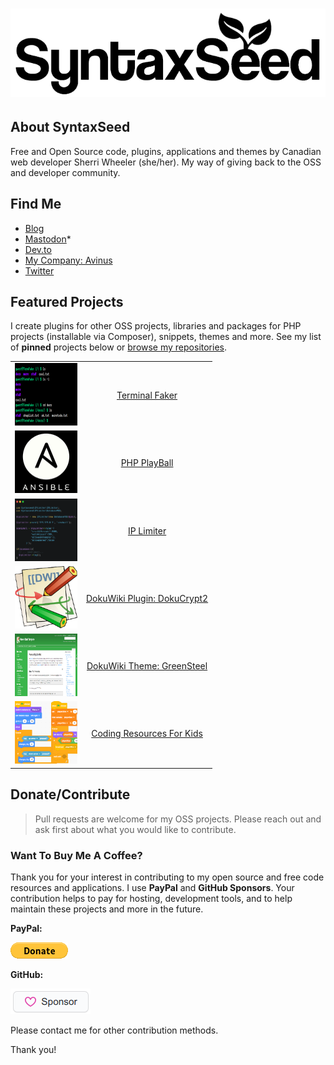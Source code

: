 # ![SyntaxSeed](assets/logo-syntaxseed.png "SyntaxSeed")

## About SyntaxSeed

Free and Open Source code, plugins, applications and themes by Canadian web developer Sherri Wheeler (she/her). My way of giving back to the OSS and developer community.

## Find Me

* [Blog](https://blog.syntaxseed.com)
* [Mastodon](https://phpc.social/@syntaxseed)* 
* [Dev.to](https://dev.to/syntaxseed)
* [My Company: Avinus](https://www.avinus.com/)
* [Twitter](https://twitter.com/SyntaxSeed)

## Featured Projects

I create plugins for other OSS projects, libraries and packages for PHP projects (installable via Composer), snippets, themes and more. See my list of **pinned** projects below or [browse my repositories](https://github.com/syntaxseed?tab=repositories).

|               |               |
| ------------- |:-------------:|
| [<img src="assets/projects/terminalfaker.png" style="width:100px;height:100px;" />](https://github.com/syntaxseed/terminalfaker) | [Terminal Faker](https://github.com/syntaxseed/terminalfaker) |
| [<img src="assets/projects/playball.png" style="width:100px;height:100px;" />](https://github.com/syntaxseed/playball) | [PHP PlayBall](https://github.com/syntaxseed/playball) |
| [<img src="assets/projects/iplimiter.png" style="width:100px;height:100px;" />](https://github.com/syntaxseed/iplimiter) | [IP Limiter](https://github.com/syntaxseed/iplimiter) |
| [<img src="assets/projects/dokuwikidokucrypt2.png" style="width:100px;height:100px;" />](https://github.com/syntaxseed/dokucrypt2) | [DokuWiki Plugin: DokuCrypt2](https://github.com/syntaxseed/dokucrypt2) |
| [<img src="assets/projects/dokuwikithemegreensteel.png" style="width:100px;height:100px;" />](https://github.com/syntaxseed/greensteel-template) | [DokuWiki Theme: GreenSteel](https://github.com/syntaxseed/greensteel-template) |
| [<img src="assets/projects/codingforkids.png" style="width:100px;height:100px;" />](https://github.com/syntaxseed/codingforkids) | [Coding Resources For Kids](https://github.com/syntaxseed/codingforkids) |


## Donate/Contribute

> Pull requests are welcome for my OSS projects. Please reach out and ask first about what you would like to contribute.

### Want To Buy Me A Coffee?

Thank you for your interest in contributing to my open source and free code resources and applications. I use **PayPal** and **GitHub Sponsors**. Your contribution helps to pay for hosting, development tools, and to help maintain these projects and more in the future.

**PayPal:**

[<img src="assets/paypal.gif" border="0" />](https://www.paypal.com/donate?hosted_button_id=EW8TN9D5XXC66)


**GitHub:**

[<img src="assets/sponsor-button.png" border="0" />](https://github.com/sponsors/syntaxseed)


Please contact me for other contribution methods.

Thank you!
